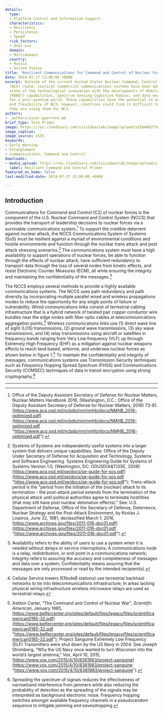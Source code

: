 ```yaml
---
details:
  type:
  - Platform Control and Information Support
  characteristics:
  - Resiliency
  - Persistence
  - Speed
  risk_factors:
  - Dual-use
  domain:
  - Multidomain
  country:
  - Russia
  - United States
title: 'Resilient Communications for Command and Control of Nuclear Forces '
date: 2019-07-27 13:00:00 +0000
excerpt: Outside of the current United States Nuclear Command, Control, and Communications
  (NC3) realm, tactical commercial communications systems have been advancing the
  state of the technological innovation with the developments of Mobile Ad Hoc Network
  (MANET) capabilities, Spectrum Sensing Cognitive Radios, and data encryption schemes
  for a post-quantum world. These capabilities have the potential to augment the resiliency
  and flexibility of NC3; however, countries could find it difficult to signal that
  they are using them for NC3.
authors:
- _authors/oscar-guerrero.md
brief_type: Tech Primer
image: https://res.cloudinary.com/csisideaslab/image/upload/v1564062730/on-the-radar/PONI_illustration_COLOR_cyber-1.jpg
image_caption: ''
image_source: CSIS
keywords:
- Early Warning
- Entanglement
- Communications, Command and Control
downloads:
- media_upload: https://res.cloudinary.com/csisideaslab/image/upload/v1564408960/on-the-radar/Resilient%20command%20and%20control%20primer.pdf
  label: Resilient Command and Control Primer
featured_on_home: false
last-modified-date: 2019-07-27 13:00:00 +0000

---
```

## Introduction
Communications for Command and Control (C2) of nuclear forces is the component of the U.S. Nuclear Command and Control System (NCCS) that provides the transport of leadership decisions to nuclear forces via a survivable communications system.[^1] To support the credible deterrent against nuclear attack, the NCCS Communications System of Systems (SoS) must be resilient against a myriad of environmental conditions and hostile environments and function through the nuclear trans attack and post attack stressing scenarios.[^2] The communications system must have a high availability to support operations of nuclear forces, be able to function through the effects of nuclear attack, have sufficient redundancy to transport data through the loss of several nodes from kinetic effects, and resist Electronic Counter Measures (ECM), all while ensuring the integrity and maintaining the confidentiality of the messages.[^3]

The NCCS employs several methods to provide a highly available communications systems. The NCCS uses path redundancy and path diversity by incorporating multiple parallel wired and wireless propagations modes to reduce the opportunity for any single points of failure or vulnerability. Wired communications links consist of terrestrial cabling infrastructure that is a hybrid network of twisted pair copper conductor wire bundles near the edge nodes with fiber optic cables at telecommunications aggregation points.[^4] Wireless communications links use (1) direct wave line of sight (LOS) transmissions, (2) ground wave transmissions, (3) sky wave transmissions, and (4) relay transmissions using aircraft or satellites in frequency bands ranging from Very Low frequency (VLF) up through Extremely High Frequency (EHF) as a mitigation against nuclear weapons effects to reach land based, airborne, and undersea nuclear forces as shown below in figure 1.[^5] To maintain the confidentiality and integrity of messages, communications systems use Transmission Security techniques such as Frequency Hopping Spread Spectrum (FHSS) and Communications Security (COMSEC) techniques of data in transit encryption using strong cryptography.[^6]

***

[^1]: Office of the Deputy Assistant Secretary of Defense for Nuclear Matters, Nuclear Matters Handbook 2016, (Washington, D.C.: Office of the Deputy Assistant Secretary of Defense for Nuclear Matters, 2016) 73-81. [https://www.acq.osd.mil/ncbdp/nm/nmhb/docs/NMHB_2016-optimized.pdf](https://www.acq.osd.mil/ncbdp/nm/nmhb/docs/NMHB_2016-optimized.pdf "https://www.acq.osd.mil/ncbdp/nm/nmhb/docs/NMHB_2016-optimized.pdf").

[^2]: Systems of Systems are independently useful systems into a larger system that delivers unique capabilities. See: Office of the Deputy Under Secretary of Defense for Acquisition and Technology, Systems and Software Engineering. Systems Engineering Guide for Systems of Systems Version 1.0, (Washington, DC: ODUSD(A&T)SSE, 2008) [https://www.acq.osd.mil/se/docs/se-guide-for-sos.pdf](https://www.acq.osd.mil/se/docs/se-guide-for-sos.pdf "https://www.acq.osd.mil/se/docs/se-guide-for-sos.pdf"); Trans-attack period is the "period from the initiation of the (nuclear) attack to its termination - the post-attack period extends from the termination of the physical attack until political authorities agree to terminate hostilities (that may still have post nuclear detonation effects).” See: U.S. Department of Defense, Office of the Secretary of Defense, Deterrence, Nuclear Strategy and the Post-Attack Environment, by Kostas J. Liopiros, June 22, 1981, declassified March 1, 2016, [https://www.archives.gov/files/2011-016-doc01.pdf](https://www.archives.gov/files/2011-016-doc01.pdf "https://www.archives.gov/files/2011-016-doc01.pdf").

[^3]: Availability refers to the ability of users to use a system when it is needed without delays or service interruptions; A communications node is a relay, redistribution, or end point in a communications network; Integrity refers to assuring the accuracy and completeness of messages and data over a system; Confidentiality means assuring that the messages are only processed or read by the intended recipient(s).

[^4]: Cellular Service towers (ENodeB stations) use terrestrial backhaul networks to tie into telecommunications infrastructure; In areas lacking physical wiring infrastructure wireless microwave relays are used as terrestrial relays.

[^5]: Ashton Carter, “The Command and Control of Nuclear War”, _Scientific American_, January 1985, [https://www.belfercenter.org/sites/default/files/legacy/files/scientificamerican0185-32.pdf](https://www.belfercenter.org/sites/default/files/legacy/files/scientificamerican0185-32.pdf "https://www.belfercenter.org/sites/default/files/legacy/files/scientificamerican0185-32.pdf"); Project Sanguine Extremely Low Frequency (ELF) Transmitters were shut down by the US Navy in 2004. See Joseph Stromberg, “Why the US Navy once wanted to turn Wisconsin into the world’s largest antenna,” _Vox_, April 10, 2015, [https://www.vox.com/2015/4/10/8381983/project-sanguine](https://www.vox.com/2015/4/10/8381983/project-sanguine "https://www.vox.com/2015/4/10/8381983/project-sanguine").

[^6]: Spreading the spectrum of signals reduces the effectiveness of narrowband interference from jammers while also reducing the probability of detection as the spreading of the signals may be interpreted as background electronic noise. Frequency hopping switches amongst available frequency channels in a pseudorandom sequence to mitigate jamming and eavesdropping.